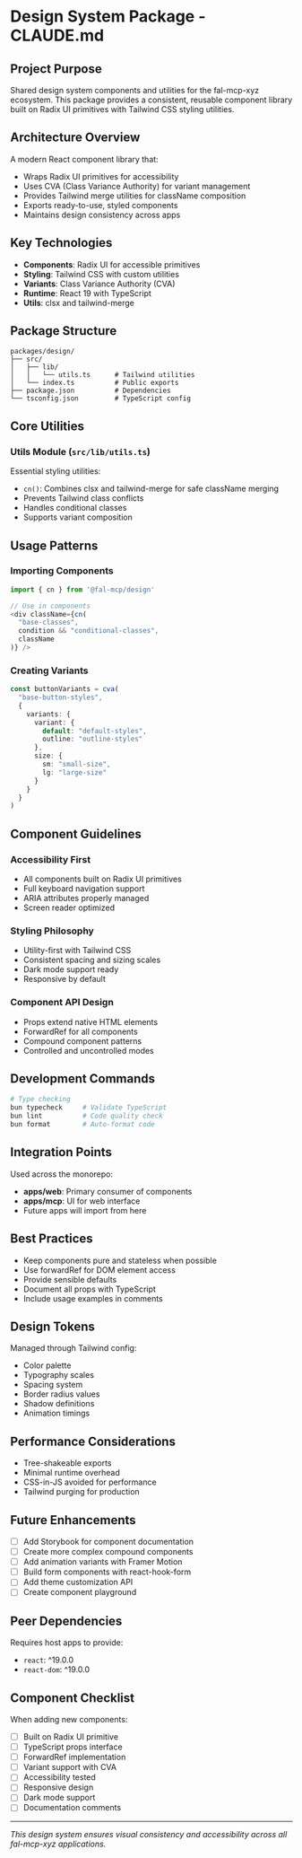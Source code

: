 # Design System Package - CLAUDE.md

## Project Purpose
Shared design system components and utilities for the fal-mcp-xyz ecosystem. This package provides a consistent, reusable component library built on Radix UI primitives with Tailwind CSS styling utilities.

## Architecture Overview
A modern React component library that:
- Wraps Radix UI primitives for accessibility
- Uses CVA (Class Variance Authority) for variant management
- Provides Tailwind merge utilities for className composition
- Exports ready-to-use, styled components
- Maintains design consistency across apps

## Key Technologies
- **Components**: Radix UI for accessible primitives
- **Styling**: Tailwind CSS with custom utilities
- **Variants**: Class Variance Authority (CVA)
- **Runtime**: React 19 with TypeScript
- **Utils**: clsx and tailwind-merge

## Package Structure
```
packages/design/
├── src/
│   ├── lib/
│   │   └── utils.ts      # Tailwind utilities
│   └── index.ts          # Public exports
├── package.json          # Dependencies
└── tsconfig.json         # TypeScript config
```

## Core Utilities

### Utils Module (`src/lib/utils.ts`)
Essential styling utilities:
- `cn()`: Combines clsx and tailwind-merge for safe className merging
- Prevents Tailwind class conflicts
- Handles conditional classes
- Supports variant composition

## Usage Patterns

### Importing Components
```typescript
import { cn } from '@fal-mcp/design'

// Use in components
<div className={cn(
  "base-classes",
  condition && "conditional-classes",
  className
)} />
```

### Creating Variants
```typescript
const buttonVariants = cva(
  "base-button-styles",
  {
    variants: {
      variant: {
        default: "default-styles",
        outline: "outline-styles"
      },
      size: {
        sm: "small-size",
        lg: "large-size"
      }
    }
  }
)
```

## Component Guidelines

### Accessibility First
- All components built on Radix UI primitives
- Full keyboard navigation support
- ARIA attributes properly managed
- Screen reader optimized

### Styling Philosophy
- Utility-first with Tailwind CSS
- Consistent spacing and sizing scales
- Dark mode support ready
- Responsive by default

### Component API Design
- Props extend native HTML elements
- ForwardRef for all components
- Compound component patterns
- Controlled and uncontrolled modes

## Development Commands
```bash
# Type checking
bun typecheck     # Validate TypeScript
bun lint          # Code quality check
bun format        # Auto-format code
```

## Integration Points
Used across the monorepo:
- **apps/web**: Primary consumer of components
- **apps/mcp**: UI for web interface
- Future apps will import from here

## Best Practices
- Keep components pure and stateless when possible
- Use forwardRef for DOM element access
- Provide sensible defaults
- Document all props with TypeScript
- Include usage examples in comments

## Design Tokens
Managed through Tailwind config:
- Color palette
- Typography scales
- Spacing system
- Border radius values
- Shadow definitions
- Animation timings

## Performance Considerations
- Tree-shakeable exports
- Minimal runtime overhead
- CSS-in-JS avoided for performance
- Tailwind purging for production

## Future Enhancements
- [ ] Add Storybook for component documentation
- [ ] Create more complex compound components
- [ ] Add animation variants with Framer Motion
- [ ] Build form components with react-hook-form
- [ ] Add theme customization API
- [ ] Create component playground

## Peer Dependencies
Requires host apps to provide:
- `react`: ^19.0.0
- `react-dom`: ^19.0.0

## Component Checklist
When adding new components:
- [ ] Built on Radix UI primitive
- [ ] TypeScript props interface
- [ ] ForwardRef implementation
- [ ] Variant support with CVA
- [ ] Accessibility tested
- [ ] Responsive design
- [ ] Dark mode support
- [ ] Documentation comments

---

*This design system ensures visual consistency and accessibility across all fal-mcp-xyz applications.*
